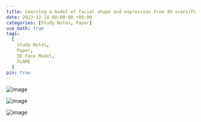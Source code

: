 ```yaml
---
title: Learning a model of facial shape and expression from 4D scans(FLAME) 공부 노트
date: 2023-12-14 00:00:00 +09:00
categories: [Study Notes, Paper]
use_math: true
tags:
  [
    Study Notes,
    Paper,
    3D Face Model,
    FLAME
  ]
pin: true
---
```


![image](https://github.com/gihuni99/gihuni99.github.io/assets/90080065/2fd16daf-66c8-4815-b4e6-bdb9b6e93e64)

![image](https://github.com/gihuni99/gihuni99.github.io/assets/90080065/bd195ab2-1635-476b-aa44-3258f3a8eba2)

![image](https://github.com/gihuni99/gihuni99.github.io/assets/90080065/40d65f9c-6763-4aea-a9e6-01194009d71e)